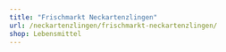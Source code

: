 ```yaml
---
title: "Frischmarkt Neckartenzlingen"
url: /neckartenzlingen/frischmarkt-neckartenzlingen/
shop: Lebensmittel
---
```

